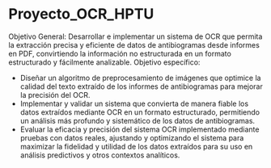# Proyecto_OCR_HPTU
Objetivo General: Desarrollar e implementar un sistema de OCR que permita la extracción precisa y eficiente de datos de antibiogramas desde informes en PDF, convirtiendo la información no estructurada en un formato estructurado y fácilmente analizable.
Objetivo específico: 
- Diseñar un algoritmo de preprocesamiento de imágenes que optimice la calidad del texto extraído de los informes de antibiogramas para mejorar la precisión del OCR. 
- Implementar y validar un sistema que convierta de manera fiable los datos extraídos mediante OCR en un formato estructurado, permitiendo un análisis más profundo y sistemático de los datos de antibiogramas. 
- Evaluar la eficacia y precisión del sistema OCR implementado mediante pruebas con datos reales, ajustando y optimizando el sistema para maximizar la fidelidad y utilidad de los datos extraídos para su uso en análisis predictivos y otros contextos analíticos.
